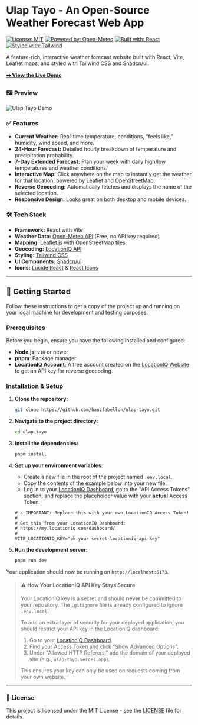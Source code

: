 # Ulap Tayo - An Open-Source Weather Forecast Web App

[![License: MIT](https://img.shields.io/badge/License-MIT-blue.svg)](https://opensource.org/licenses/MIT)
[![Powered by: Open-Meteo](https://img.shields.io/badge/Powered%20by-Open--Meteo-orange.svg)](https://open-meteo.com/)
[![Built with: React](https://img.shields.io/badge/Built%20with-React-61DAFB.svg)](https://react.dev/)
[![Styled with: Tailwind](https://img.shields.io/badge/Styled%20with-Tailwind-38B2AC.svg)](https://tailwindcss.com/)

A feature-rich, interactive weather forecast website built with React, Vite, Leaflet maps, and styled with Tailwind CSS and Shadcn/ui.

**[➡️ View the Live Demo](https://ulap-tayo.vercel.app/)**

### 🖼️ Preview

![Ulap Tayo Demo](https://github.com/hanzfabellon/ulap-tayo/blob/main/demo.gif?raw=true)

### ✅ Features

*   **Current Weather:** Real-time temperature, conditions, "feels like," humidity, wind speed, and more.
*   **24-Hour Forecast:** Detailed hourly breakdown of temperature and precipitation probability.
*   **7-Day Extended Forecast:** Plan your week with daily high/low temperatures and weather conditions.
*   **Interactive Map:** Click anywhere on the map to instantly get the weather for that location, powered by Leaflet and OpenStreetMap.
*   **Reverse Geocoding:** Automatically fetches and displays the name of the selected location.
*   **Responsive Design:** Looks great on both desktop and mobile devices.

### 🛠️ Tech Stack

*   **Framework:** React with Vite
*   **Weather Data:** [Open-Meteo API](https://open-meteo.com/) (Free, no API key required)
*   **Mapping:** [Leaflet.js](https://leafletjs.com/) with OpenStreetMap tiles
*   **Geocoding:** [LocationIQ API](https://locationiq.com/)
*   **Styling:** [Tailwind CSS](https://tailwindcss.com/)
*   **UI Components:** [Shadcn/ui](https://ui.shadcn.com/)
*   **Icons:** [Lucide React](https://lucide.dev/) & [React Icons](https://react-icons.github.io/react-icons/)

---

## 🚀 Getting Started

Follow these instructions to get a copy of the project up and running on your local machine for development and testing purposes.

### Prerequisites

Before you begin, ensure you have the following installed and configured:

*   **Node.js**: `v18` or newer
*   **pnpm**: Package manager
*   **LocationIQ Account**: A free account created on the [LocationIQ Website](https://locationiq.com/) to get an API key for reverse geocoding.

### Installation & Setup

1.  **Clone the repository:**
    ```bash
    git clone https://github.com/hanzfabellon/ulap-tayo.git
    ```

2.  **Navigate to the project directory:**
    ```bash
    cd ulap-tayo
    ```

3.  **Install the dependencies:**
    ```bash
    pnpm install
    ```

4.  **Set up your environment variables:**
    *   Create a new file in the root of the project named `.env.local`.
    *   Copy the contents of the example below into your new file.
    *   Log in to your [LocationIQ Dashboard](https://my.locationiq.com/dashboard/login), go to the "API Access Tokens" section, and replace the placeholder value with your **actual** Access Token.

    ```ini:.env.local
    # ⚠️ IMPORTANT: Replace this with your own LocationIQ Access Token!
    #
    # Get this from your LocationIQ Dashboard:
    # https://my.locationiq.com/dashboard/
    #
    VITE_LOCATIONIQ_KEY="pk.your-secret-locationiq-api-key"
    ```

5.  **Run the development server:**
    ```bash
    pnpm run dev
    ```

Your application should now be running on `http://localhost:5173`.

> #### ⚠️ How Your LocationIQ API Key Stays Secure
>
> Your LocationIQ key is a secret and should **never** be committed to your repository. The `.gitignore` file is already configured to ignore `.env.local`.
>
> To add an extra layer of security for your deployed application, you should restrict your API key in the LocationIQ dashboard:
>
> 1.  Go to your [LocationIQ Dashboard](https://my.locationiq.com/dashboard/).
> 2.  Find your Access Token and click "Show Advanced Options".
> 3.  Under "Allowed HTTP Referers," add the domain of your deployed site (e.g., `ulap-tayo.vercel.app`).
>
> This ensures your key can only be used on requests coming from your own website.

---

### 📜 License

This project is licensed under the MIT License - see the [LICENSE](LICENSE.md) file for details.
